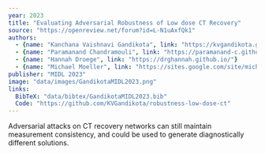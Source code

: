 ```yaml
---
year: 2023
title: "Evaluating Adversarial Robustness of Low dose CT Recovery"
source: "https://openreview.net/forum?id=L-N1uAxfQk1"
authors:
  - {name: "Kanchana Vaishnavi Gandikota", link: "https://kvgandikota.github.io/"}
  - {name: "Paramanand Chandramouli", link: "https://paramanand-c.github.io/"}
  - {name: "Hannah Droege", link: "https://drghannah.github.io/"}
  - {name: "Michael Moeller", link: "https://sites.google.com/site/michaelmoellermath"}
publisher: "MIDL 2023"
image: "data/images/GandikotaMIDL2023.png"
links:
  BibTeX: "data/bibtex/GandikotaMIDL2023.bib"
  Code: "https://github.com/KVGandikota/robustness-low-dose-ct"
---
```

Adversarial attacks on CT recovery networks can still maintain measurement consistency, and could be used to generate diagnostically different solutions.
